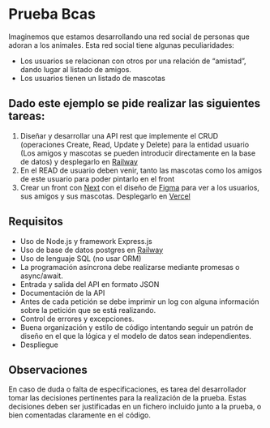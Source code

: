 # Prueba Bcas
Imaginemos que estamos desarrollando una red social de personas que adoran a los animales.
Esta red social tiene algunas peculiaridades:
- Los usuarios se relacionan con otros por una relación de “amistad”, dando lugar al
listado de amigos.
- Los usuarios tienen un listado de mascotas

## Dado este ejemplo se pide realizar las siguientes tareas:
1. Diseñar y desarrollar una API rest que implemente el CRUD (operaciones Create,
Read, Update y Delete) para la entidad usuario (Los amigos y mascotas se pueden introducir directamente en la base de datos) y desplegarlo en [Railway](https://railway.app/dashboard)
2. En el READ de usuario deben venir, tanto las mascotas como los amigos de este usuario para poder pintarlo en el front
3. Crear un front con [Next](https://nextjs.org/) con el diseño de [Figma](https://www.figma.com/file/AJba5WKv7dV1EcXx6gxptR/Prueba-t%C3%A9cnica-Red-Social?node-id=0%3A1) para ver a los usuarios, sus amigos y sus mascotas. Desplegarlo en [Vercel](https://vercel.com/solutions/nextjs)


## Requisitos
- Uso de Node.js y framework Express.js
- Uso de base de datos postgres en [Railway](https://railway.app/dashboard)
- Uso de lenguaje SQL (no usar ORM)
- La programación asíncrona debe realizarse mediante promesas o async/await.
- Entrada y salida del API en formato JSON
- Documentación de la API
- Antes de cada petición se debe imprimir un log con alguna información sobre la
petición que se está realizando.
- Control de errores y excepciones.
- Buena organización y estilo de código intentando seguir un patrón de diseño en el
que la lógica y el modelo de datos sean independientes.
- Despliegue


## Observaciones
En caso de duda o falta de especificaciones, es tarea del desarrollador tomar las decisiones
pertinentes para la realización de la prueba. Estas decisiones deben ser justificadas en un
fichero incluido junto a la prueba, o bien comentadas claramente en el código.
